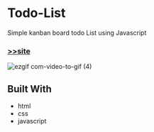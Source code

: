 # Todo-List
Simple kanban board todo List using Javascript

### [>>site](https://prater21.github.io/Todo-List/)

![ezgif com-video-to-gif (4)](https://user-images.githubusercontent.com/126800695/234374082-585704c6-93a4-46a6-a598-a52d15be86c0.gif)


## Built With

- html
- css
- javascript

